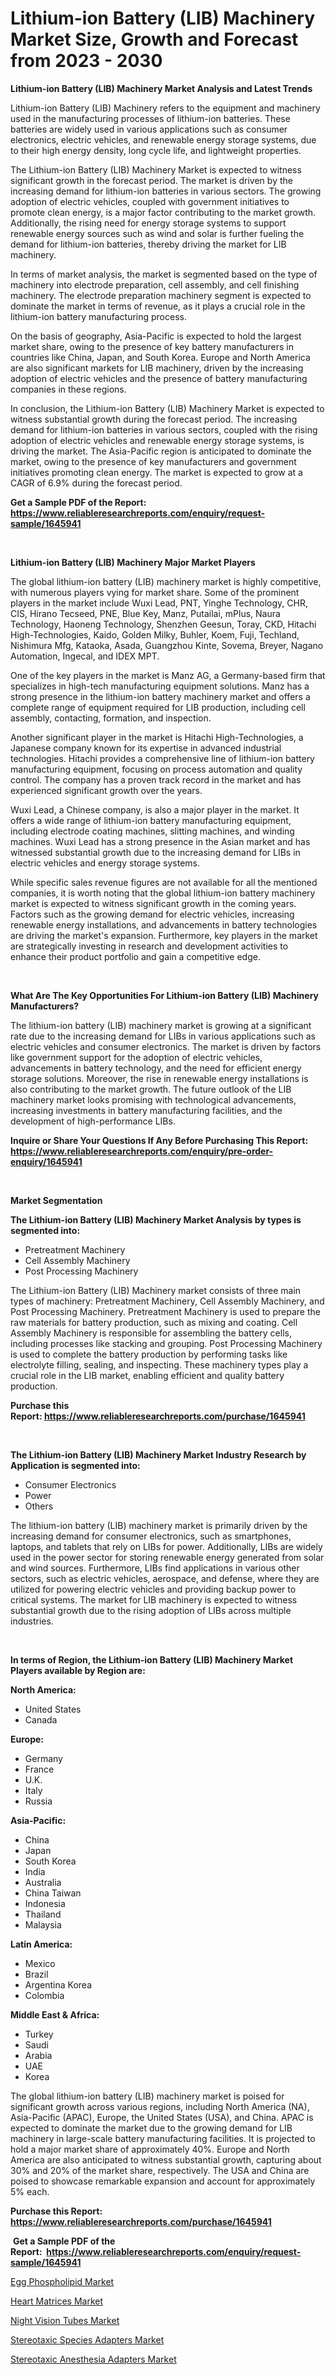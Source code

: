 <p><h1>Lithium-ion Battery (LIB) Machinery Market Size, Growth and Forecast from 2023 - 2030</h1></p><p><strong>Lithium-ion Battery (LIB) Machinery Market Analysis and Latest Trends</strong></p>
<p><p>Lithium-ion Battery (LIB) Machinery refers to the equipment and machinery used in the manufacturing processes of lithium-ion batteries. These batteries are widely used in various applications such as consumer electronics, electric vehicles, and renewable energy storage systems, due to their high energy density, long cycle life, and lightweight properties.</p><p>The Lithium-ion Battery (LIB) Machinery Market is expected to witness significant growth in the forecast period. The market is driven by the increasing demand for lithium-ion batteries in various sectors. The growing adoption of electric vehicles, coupled with government initiatives to promote clean energy, is a major factor contributing to the market growth. Additionally, the rising need for energy storage systems to support renewable energy sources such as wind and solar is further fueling the demand for lithium-ion batteries, thereby driving the market for LIB machinery.</p><p>In terms of market analysis, the market is segmented based on the type of machinery into electrode preparation, cell assembly, and cell finishing machinery. The electrode preparation machinery segment is expected to dominate the market in terms of revenue, as it plays a crucial role in the lithium-ion battery manufacturing process.</p><p>On the basis of geography, Asia-Pacific is expected to hold the largest market share, owing to the presence of key battery manufacturers in countries like China, Japan, and South Korea. Europe and North America are also significant markets for LIB machinery, driven by the increasing adoption of electric vehicles and the presence of battery manufacturing companies in these regions.</p><p>In conclusion, the Lithium-ion Battery (LIB) Machinery Market is expected to witness substantial growth during the forecast period. The increasing demand for lithium-ion batteries in various sectors, coupled with the rising adoption of electric vehicles and renewable energy storage systems, is driving the market. The Asia-Pacific region is anticipated to dominate the market, owing to the presence of key manufacturers and government initiatives promoting clean energy. The market is expected to grow at a CAGR of 6.9% during the forecast period.</p></p>
<p><strong>Get a Sample PDF of the Report:&nbsp; <a href="https://www.reliableresearchreports.com/enquiry/request-sample/1645941">https://www.reliableresearchreports.com/enquiry/request-sample/1645941</a></strong></p>
<p>&nbsp;</p>
<p><strong>Lithium-ion Battery (LIB) Machinery Major Market Players</strong></p>
<p><p>The global lithium-ion battery (LIB) machinery market is highly competitive, with numerous players vying for market share. Some of the prominent players in the market include Wuxi Lead, PNT, Yinghe Technology, CHR, CIS, Hirano Tecseed, PNE, Blue Key, Manz, Putailai, mPlus, Naura Technology, Haoneng Technology, Shenzhen Geesun, Toray, CKD, Hitachi High-Technologies, Kaido, Golden Milky, Buhler, Koem, Fuji, Techland, Nishimura Mfg, Kataoka, Asada, Guangzhou Kinte, Sovema, Breyer, Nagano Automation, Ingecal, and IDEX MPT.</p><p>One of the key players in the market is Manz AG, a Germany-based firm that specializes in high-tech manufacturing equipment solutions. Manz has a strong presence in the lithium-ion battery machinery market and offers a complete range of equipment required for LIB production, including cell assembly, contacting, formation, and inspection.</p><p>Another significant player in the market is Hitachi High-Technologies, a Japanese company known for its expertise in advanced industrial technologies. Hitachi provides a comprehensive line of lithium-ion battery manufacturing equipment, focusing on process automation and quality control. The company has a proven track record in the market and has experienced significant growth over the years.</p><p>Wuxi Lead, a Chinese company, is also a major player in the market. It offers a wide range of lithium-ion battery manufacturing equipment, including electrode coating machines, slitting machines, and winding machines. Wuxi Lead has a strong presence in the Asian market and has witnessed substantial growth due to the increasing demand for LIBs in electric vehicles and energy storage systems.</p><p>While specific sales revenue figures are not available for all the mentioned companies, it is worth noting that the global lithium-ion battery machinery market is expected to witness significant growth in the coming years. Factors such as the growing demand for electric vehicles, increasing renewable energy installations, and advancements in battery technologies are driving the market's expansion. Furthermore, key players in the market are strategically investing in research and development activities to enhance their product portfolio and gain a competitive edge.</p></p>
<p>&nbsp;</p>
<p><strong>What Are The Key Opportunities For Lithium-ion Battery (LIB) Machinery Manufacturers?</strong></p>
<p><p>The lithium-ion battery (LIB) machinery market is growing at a significant rate due to the increasing demand for LIBs in various applications such as electric vehicles and consumer electronics. The market is driven by factors like government support for the adoption of electric vehicles, advancements in battery technology, and the need for efficient energy storage solutions. Moreover, the rise in renewable energy installations is also contributing to the market growth. The future outlook of the LIB machinery market looks promising with technological advancements, increasing investments in battery manufacturing facilities, and the development of high-performance LIBs.</p></p>
<p><strong>Inquire or Share Your Questions If Any Before Purchasing This Report: <a href="https://www.reliableresearchreports.com/enquiry/pre-order-enquiry/1645941">https://www.reliableresearchreports.com/enquiry/pre-order-enquiry/1645941</a></strong></p>
<p>&nbsp;</p>
<p><strong>Market Segmentation</strong></p>
<p><strong>The Lithium-ion Battery (LIB) Machinery Market Analysis by types is segmented into:</strong></p>
<p><ul><li>Pretreatment Machinery</li><li>Cell Assembly Machinery</li><li>Post Processing Machinery</li></ul></p>
<p><p>The Lithium-ion Battery (LIB) Machinery market consists of three main types of machinery: Pretreatment Machinery, Cell Assembly Machinery, and Post Processing Machinery. Pretreatment Machinery is used to prepare the raw materials for battery production, such as mixing and coating. Cell Assembly Machinery is responsible for assembling the battery cells, including processes like stacking and grouping. Post Processing Machinery is used to complete the battery production by performing tasks like electrolyte filling, sealing, and inspecting. These machinery types play a crucial role in the LIB market, enabling efficient and quality battery production.</p></p>
<p><strong>Purchase this Report:&nbsp;<a href="https://www.reliableresearchreports.com/purchase/1645941">https://www.reliableresearchreports.com/purchase/1645941</a></strong></p>
<p>&nbsp;</p>
<p><strong>The Lithium-ion Battery (LIB) Machinery Market Industry Research by Application is segmented into:</strong></p>
<p><ul><li>Consumer Electronics</li><li>Power</li><li>Others</li></ul></p>
<p><p>The lithium-ion battery (LIB) machinery market is primarily driven by the increasing demand for consumer electronics, such as smartphones, laptops, and tablets that rely on LIBs for power. Additionally, LIBs are widely used in the power sector for storing renewable energy generated from solar and wind sources. Furthermore, LIBs find applications in various other sectors, such as electric vehicles, aerospace, and defense, where they are utilized for powering electric vehicles and providing backup power to critical systems. The market for LIB machinery is expected to witness substantial growth due to the rising adoption of LIBs across multiple industries.</p></p>
<p>&nbsp;</p>
<p><strong>In terms of Region, the Lithium-ion Battery (LIB) Machinery Market Players available by Region are:</strong></p>
<p>
    <p> <strong> North America: </strong>
        <ul>
            <li>United States</li>
            <li>Canada</li>
        </ul>
        </p> 
    <p> <strong> Europe: </strong>
        <ul>
            <li>Germany</li>
            <li>France</li>
            <li>U.K.</li>
            <li>Italy</li>
            <li>Russia</li>
        </ul>
        </p> 
    <p> <strong> Asia-Pacific: </strong>
        <ul>
            <li>China</li>
            <li>Japan</li>
            <li>South Korea</li>
            <li>India</li>
            <li>Australia</li>
            <li>China Taiwan</li>
            <li>Indonesia</li>
            <li>Thailand</li>
            <li>Malaysia</li>
        </ul>
        </p> 
    <p> <strong> Latin America: </strong>
        <ul>
            <li>Mexico</li>
            <li>Brazil</li>
            <li>Argentina Korea</li>
            <li>Colombia</li>
        </ul>
        </p> 
    <p> <strong> Middle East & Africa: </strong>
        <ul>
            <li>Turkey</li>
            <li>Saudi</li>
            <li>Arabia</li>
            <li>UAE</li>
            <li>Korea</li>
        </ul>
    </p>
    </p>
<p><p>The global lithium-ion battery (LIB) machinery market is poised for significant growth across various regions, including North America (NA), Asia-Pacific (APAC), Europe, the United States (USA), and China. APAC is expected to dominate the market due to the growing demand for LIB machinery in large-scale battery manufacturing facilities. It is projected to hold a major market share of approximately 40%. Europe and North America are also anticipated to witness substantial growth, capturing about 30% and 20% of the market share, respectively. The USA and China are poised to showcase remarkable expansion and account for approximately 5% each.</p></p>
<p><strong>Purchase this Report: <a href="https://www.reliableresearchreports.com/purchase/1645941">https://www.reliableresearchreports.com/purchase/1645941</a></strong></p>
<p>&nbsp;<strong>Get a Sample PDF of the Report:&nbsp;&nbsp;<a href="https://www.reliableresearchreports.com/enquiry/request-sample/1645941">https://www.reliableresearchreports.com/enquiry/request-sample/1645941</a></strong></p>
<p><strong></strong></p>
<p><p><a href="https://medium.com/@mahimohanrp23/egg-phospholipid-market-insights-into-market-cagr-market-trends-and-growth-strategies-6b8815470642">Egg Phospholipid Market</a></p><p><a href="https://medium.com/@damionrunte/heart-matrices-market-share-evolution-and-market-growth-trends-2023-2030-7e1ca083549c">Heart Matrices Market</a></p><p><a href="https://medium.com/@adityalohrp23/night-vision-tubes-market-outlook-industry-overview-and-forecast-2023-to-2030-3e00eaf61f18">Night Vision Tubes Market</a></p><p><a href="https://medium.com/@lupeosinski/stereotaxic-species-adapters-market-size-cagr-trends-2024-2030-62724d0241f8">Stereotaxic Species Adapters Market</a></p><p><a href="https://medium.com/@beauhagenes2023/stereotaxic-anesthesia-adapters-market-share-evolution-and-market-growth-trends-2023-2030-18a15f0375d6">Stereotaxic Anesthesia Adapters Market</a></p></p>